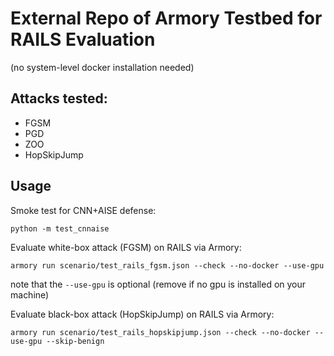# External Repo of Armory Testbed for RAILS Evaluation
(no system-level docker installation needed)

## Attacks tested:
- FGSM
- PGD
- ZOO
- HopSkipJump

## Usage

Smoke test for CNN+AISE defense:
```buildoutcfg
python -m test_cnnaise
```

Evaluate white-box attack (FGSM) on RAILS via Armory:
```buildoutcfg
armory run scenario/test_rails_fgsm.json --check --no-docker --use-gpu
```
note that the `--use-gpu` is optional (remove if no gpu is installed on your machine)

Evaluate black-box attack (HopSkipJump) on RAILS via Armory:
```buildoutcfg
armory run scenario/test_rails_hopskipjump.json --check --no-docker --use-gpu --skip-benign
```